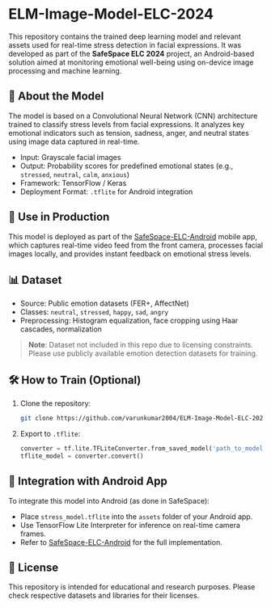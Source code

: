 # ELM-Image-Model-ELC-2024

This repository contains the trained deep learning model and relevant assets used for real-time stress detection in facial expressions. It was developed as part of the **SafeSpace ELC 2024** project, an Android-based solution aimed at monitoring emotional well-being using on-device image processing and machine learning.

## 🧠 About the Model

The model is based on a Convolutional Neural Network (CNN) architecture trained to classify stress levels from facial expressions. It analyzes key emotional indicators such as tension, sadness, anger, and neutral states using image data captured in real-time.

* Input: Grayscale facial images
* Output: Probability scores for predefined emotional states (e.g., `stressed`, `neutral`, `calm`, `anxious`)
* Framework: TensorFlow / Keras
* Deployment Format: `.tflite` for Android integration

## 🚀 Use in Production

This model is deployed as part of the [SafeSpace-ELC-Android](https://github.com/varunkumar2004/SafeSpace-ELC-Android) mobile app, which captures real-time video feed from the front camera, processes facial images locally, and provides instant feedback on emotional stress levels.

## 📊 Dataset

* Source: Public emotion datasets (FER+, AffectNet)
* Classes: `neutral`, `stressed`, `happy`, `sad`, `angry`
* Preprocessing: Histogram equalization, face cropping using Haar cascades, normalization

> **Note**: Dataset not included in this repo due to licensing constraints. Please use publicly available emotion detection datasets for training.

## 🛠️ How to Train (Optional)

1. Clone the repository:

   ```bash
   git clone https://github.com/varunkumar2004/ELM-Image-Model-ELC-2024.git
   ```

2. Export to `.tflite`:

   ```python
   converter = tf.lite.TFLiteConverter.from_saved_model('path_to_model')
   tflite_model = converter.convert()
   ```

## 🤝 Integration with Android App

To integrate this model into Android (as done in SafeSpace):

* Place `stress_model.tflite` into the `assets` folder of your Android app.
* Use TensorFlow Lite Interpreter for inference on real-time camera frames.
* Refer to [SafeSpace-ELC-Android](https://github.com/varunkumar2004/SafeSpace-ELC-Android) for the full implementation.

## 🧾 License

This repository is intended for educational and research purposes. Please check respective datasets and libraries for their licenses.
